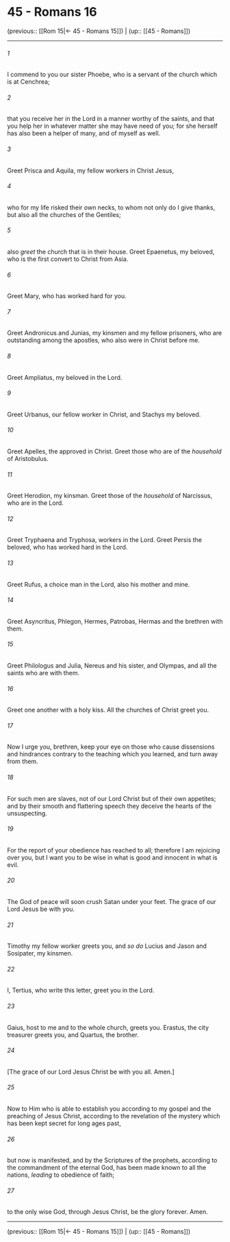 # 45 - Romans 16

(previous:: [[Rom 15|← 45 - Romans 15]]) | (up:: [[45 - Romans]])

***


###### 1 
I commend to you our sister Phoebe, who is a servant of the church which is at Cenchrea; 

###### 2 
that you receive her in the Lord in a manner worthy of the saints, and that you help her in whatever matter she may have need of you; for she herself has also been a helper of many, and of myself as well. 

###### 3 
Greet Prisca and Aquila, my fellow workers in Christ Jesus, 

###### 4 
who for my life risked their own necks, to whom not only do I give thanks, but also all the churches of the Gentiles; 

###### 5 
also _greet_ the church that is in their house. Greet Epaenetus, my beloved, who is the first convert to Christ from Asia. 

###### 6 
Greet Mary, who has worked hard for you. 

###### 7 
Greet Andronicus and Junias, my kinsmen and my fellow prisoners, who are outstanding among the apostles, who also were in Christ before me. 

###### 8 
Greet Ampliatus, my beloved in the Lord. 

###### 9 
Greet Urbanus, our fellow worker in Christ, and Stachys my beloved. 

###### 10 
Greet Apelles, the approved in Christ. Greet those who are of the _household_ of Aristobulus. 

###### 11 
Greet Herodion, my kinsman. Greet those of the _household_ of Narcissus, who are in the Lord. 

###### 12 
Greet Tryphaena and Tryphosa, workers in the Lord. Greet Persis the beloved, who has worked hard in the Lord. 

###### 13 
Greet Rufus, a choice man in the Lord, also his mother and mine. 

###### 14 
Greet Asyncritus, Phlegon, Hermes, Patrobas, Hermas and the brethren with them. 

###### 15 
Greet Philologus and Julia, Nereus and his sister, and Olympas, and all the saints who are with them. 

###### 16 
Greet one another with a holy kiss. All the churches of Christ greet you. 

###### 17 
Now I urge you, brethren, keep your eye on those who cause dissensions and hindrances contrary to the teaching which you learned, and turn away from them. 

###### 18 
For such men are slaves, not of our Lord Christ but of their own appetites; and by their smooth and flattering speech they deceive the hearts of the unsuspecting. 

###### 19 
For the report of your obedience has reached to all; therefore I am rejoicing over you, but I want you to be wise in what is good and innocent in what is evil. 

###### 20 
The God of peace will soon crush Satan under your feet. The grace of our Lord Jesus be with you. 

###### 21 
Timothy my fellow worker greets you, and _so do_ Lucius and Jason and Sosipater, my kinsmen. 

###### 22 
I, Tertius, who write this letter, greet you in the Lord. 

###### 23 
Gaius, host to me and to the whole church, greets you. Erastus, the city treasurer greets you, and Quartus, the brother. 

###### 24 
[The grace of our Lord Jesus Christ be with you all. Amen.] 

###### 25 
Now to Him who is able to establish you according to my gospel and the preaching of Jesus Christ, according to the revelation of the mystery which has been kept secret for long ages past, 

###### 26 
but now is manifested, and by the Scriptures of the prophets, according to the commandment of the eternal God, has been made known to all the nations, _leading_ to obedience of faith; 

###### 27 
to the only wise God, through Jesus Christ, be the glory forever. Amen.

***

(previous:: [[Rom 15|← 45 - Romans 15]]) | (up:: [[45 - Romans]])
